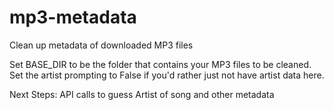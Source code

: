 # mp3-metadata
Clean up metadata of downloaded MP3 files

Set BASE_DIR to be the folder that contains your MP3 files to be cleaned. Set the artist prompting to False if you'd rather just not have artist data here.

Next Steps: API calls to guess Artist of song and other metadata
